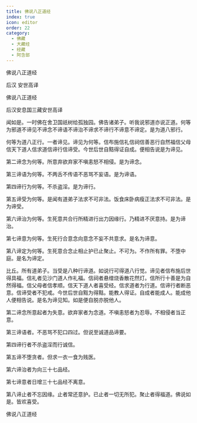```yaml
---
title: 佛说八正道经
index: true
icon: editor
order: 22
category:
  - 佛藏
  - 大藏经
  - 经藏
  - 阿含部
---
```


  佛说八正道经  

后汉 安世高译  

佛说八正道经  

后汉安息国三藏安世高译  

闻如是。一时佛在舍卫国祇树给孤独园。佛告诸弟子。听我说邪道亦说正道。何等为邪道不谛见不谛念不谛语不谛治不谛求不谛行不谛意不谛定。是为道八邪行。  

何等为道八正行。一者谛见。谛见为何等。信布施信礼信祠信善恶行自然福信父母信天下道人信求道信谛行信谛受。今世后世自黠得证自成。便相告说是为谛见。  

第二谛念为何等。所意弃欲弃家不嗔恚怒不相侵。是为谛念。  

第三谛语为何等。不两舌不传语不恶骂不妄语。是为谛语。  

第四谛行为何等。不杀盗淫。是为谛行。  

第五谛受为何等。是闻有道弟子法求不可非法。饭食床卧病瘦正法求不可非法。是为谛受。  

第六谛治为何等。生死意共合行所精进行出力因缘行。乃精进不厌意持。是为谛治。  

第七谛意为何等。生死行合意念向意念不妄不共意求。是名为谛意。  

第八谛定为何等。生死意合念止相止护已止聚止。不可为。不作所有罪。不堕中庭。是名为谛定。  

比丘。所有道弟子。当受是八种行谛道。如说行可得道八行觉。谛见者信布施后世得具福。信礼者见沙门道人作礼福。信祠者悬缯烧香散花然灯。信所行十善是为自然得福。信父母者信孝顺。信天下道人者喜受经。信求道者为行道。信谛行者断恶意。信谛受者不犯戒。今世后世自黠为得黠。能教人得证。自成者能成人。能成他人便相告说。是名为谛见知。如是便自脱亦脱他人。  

第二谛念所意起者为失意。欲弃家者为念道。不嗔恚怒者为忍辱。不相侵者当正意。  

第三谛语者。不恶骂不犯口四过。但说至诚道品谛要。  

第四谛行者不杀盗淫而行诚信。  

第五谛不堕贪者。但求一衣一食为贱医。  

第六谛治者为向三十七品经。  

第七谛意者日增三十七品经不离意。  

第八谛止者不忘因缘。止者常还意护。已止者一切无所犯。聚止者得福道。佛说如是。皆欢喜受。  

佛说八正道经  
